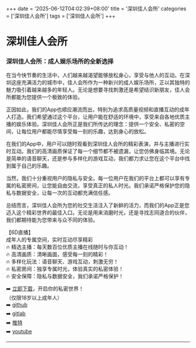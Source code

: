 +++
date = '2025-06-12T04:02:39+08:00'
title = '深圳佳人会所'
categories = ['深圳佳人会所']
tags = ['深圳佳人会所']
+++

# 深圳佳人会所

### 深圳佳人会所：成人娱乐场所的全新选择

在当今快节奏的生活中，人们越来越渴望能够放松身心，享受与他人的互动。在深圳这座充满活力的城市中，佳人会所作为一种新兴的成人娱乐场所，正以其独特的魅力吸引着越来越多的年轻人。无论是想要寻找刺激还是希望结识新朋友，佳人会所都能为您提供一个极致的体验。

正因如此，我们的App也顺应潮流而出，特别为追求高质量视频和直播互动的成年人打造。我们希望通过这个平台，让用户能在舒适的环境中，享受来自各地优质主播的娱乐体验。深圳佳人会所正是我们所传达的理念：提供一个安全、私密的空间，让每位用户都能尽情享受每一刻的乐趣，达到身心的放松。

在我们的App中，用户可以随时观看到深圳佳人会所的精彩表演，并与主播进行实时互动。我们的高清画质保证了每一个细节都不被遗漏，让您仿佛身临其境。无论是简单的语音聊天，还是参与多样化的游戏互动，我们都力求让您在这个平台中找到属于自己的乐趣。

当然，我们十分重视用户的隐私与安全。每一位用户在我们的平台上都可以享有专属的私密房间，让您能自由交流，享受真正的私人时光。我们承诺严格保护您的隐私与数据安全，让每一次的互动都充满信任感。

总结而言，深圳佳人会所为您的社交生活注入了新鲜的活力，而我们的App正是您迈入这个精彩世界的最佳入口。无论是用来消磨时光，还是寻找志同道合的伙伴，我们都期待能为您带来与众不同的体验。

【6D直播】  
成年人的专属空间，实时互动尽享精彩  
🔥 精选主播：每天数百位优质主播在线随时与你互动！  
🔥 高清画质：清晰画面，感受每一刻的精彩！  
🔥 多样化玩法：语音聊天、游戏互动，刺激无穷！  
🔥 私密房间：独享专属时光，体验真实的私密体验！  
🔥 安全保障：隐私与数据安全，我们承诺严格保护！  

➡️ [立即下载](https://down123.s3.ap-east-1.amazonaws.com/down/down.html?channelCode=blog)，开启你的私密世界！  
（仅限18岁以上成年人）  
➡️ [github](https://aldult-live.github.io/)  
➡️ [gitlab](https://seo-09598d.gitlab.io/)  
➡️ [推特](https://x.com/wegame33)  
➡️ [youtube](https://www.youtube.com/@6Dlive)  

---

